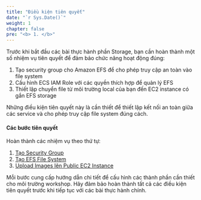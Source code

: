 ```yaml
---
title: "Điều kiện tiên quyết"
date: "`r Sys.Date()`"
weight: 1
chapter: false
pre: "<b> 1. </b>"
---
```


Trước khi bắt đầu các bài thực hành phần Storage, bạn cần hoàn thành một số nhiệm vụ tiên quyết để đảm bảo chức năng hoạt động đúng:

1. Tạo security group cho Amazon EFS để cho phép truy cập an toàn vào file system
2. Cấu hình ECS IAM Role với các quyền thích hợp để quản lý EFS
3. Thiết lập chuyển file từ môi trường local của bạn đến EC2 instance có gắn EFS storage

Những điều kiện tiên quyết này là cần thiết để thiết lập kết nối an toàn giữa các service và cho phép truy cập file system đúng cách.

#### Các bước tiên quyết

Hoàn thành các nhiệm vụ theo thứ tự:

1. [Tạo Security Group](1.1-create-security-group/)
2. [Tạo EFS File System](1.2-create-efs/)
3. [Upload Images lên Public EC2 Instance](1.3-uploading-images-to-ec2/)

Mỗi bước cung cấp hướng dẫn chi tiết để cấu hình các thành phần cần thiết cho môi trường workshop. Hãy đảm bảo hoàn thành tất cả các điều kiện tiên quyết trước khi tiếp tục với các bài thực hành chính.